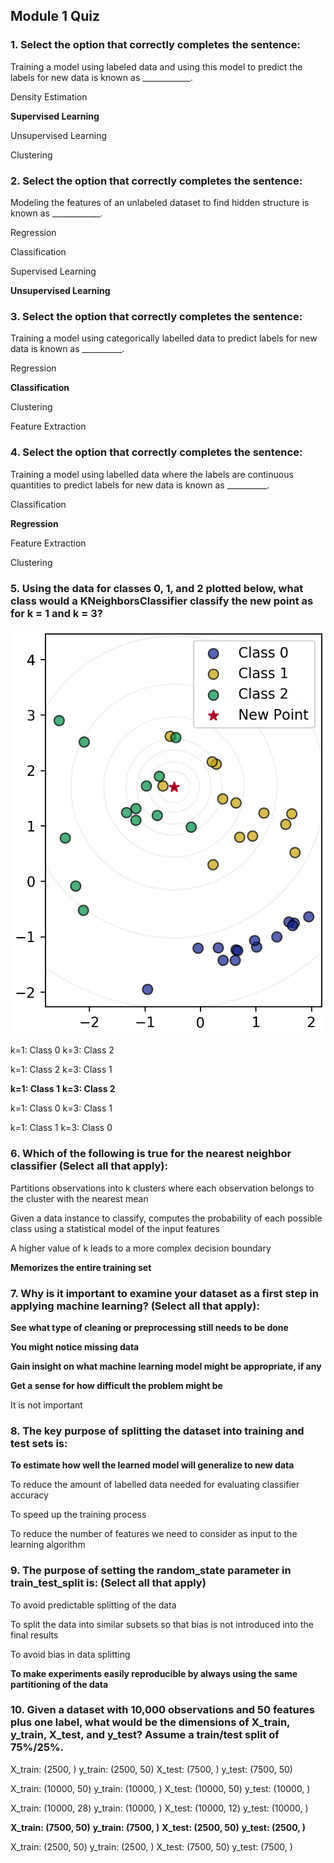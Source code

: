 ## Module 1 Quiz ##

### 1. Select the option that correctly completes the sentence:  ###

Training a model using labeled data and using this model to predict the labels for new data is known as ____________.

Density Estimation

**Supervised Learning**

Unsupervised Learning

Clustering

### 2. Select the option that correctly completes the sentence: ###

Modeling the features of an unlabeled dataset to find hidden structure is known as ____________.

Regression

Classification

Supervised Learning

**Unsupervised Learning**

### 3. Select the option that correctly completes the sentence: ###

Training a model using categorically labelled data to predict labels for new data is known as __________.

Regression

**Classification**

Clustering

Feature Extraction

### 4. Select the option that correctly completes the sentence: ###

Training a model using labelled data where the labels are continuous quantities to predict labels for new data is known as __________.

Classification

**Regression**

Feature Extraction

Clustering

### 5. Using the data for classes 0, 1, and 2 plotted below, what class would a KNeighborsClassifier classify the new point as for k = 1 and k = 3? ###
![Data point](quiz/knn_quiz1.png)

k=1: Class 0
k=3: Class 2

k=1: Class 2
k=3: Class 1

**k=1: Class 1**
**k=3: Class 2**

k=1: Class 0
k=3: Class 1

k=1: Class 1
k=3: Class 0

### 6. Which of the following is true for the nearest neighbor classifier (Select all that apply): ###

Partitions observations into k clusters where each observation belongs to the cluster with the nearest mean

Given a data instance to classify, computes the probability of each possible class using a statistical model of the input features

A higher value of k leads to a more complex decision boundary

**Memorizes the entire training set**

### 7. Why is it important to examine your dataset as a first step in applying machine learning? (Select all that apply): ###

**See what type of cleaning or preprocessing still needs to be done**

**You might notice missing data**

**Gain insight on what machine learning model might be appropriate, if any**

**Get a sense for how difficult the problem might be**

It is not important

### 8. The key purpose of splitting the dataset into training and test sets is: ###

**To estimate how well the learned model will generalize to new data**

To reduce the amount of labelled data needed for evaluating classifier accuracy

To speed up the training process

To reduce the number of features we need to consider as input to the learning algorithm

### 9. The purpose of setting the random_state parameter in train_test_split is: (Select all that apply) ###

To avoid predictable splitting of the data

To split the data into similar subsets so that bias is not introduced into the final results

To avoid bias in data splitting

**To make experiments easily reproducible by always using the same partitioning of the data**

### 10. Given a dataset with 10,000 observations and 50 features plus one label, what would be the dimensions of X_train, y_train, X_test, and y_test? Assume a train/test split of 75%/25%. ###

X_train: (2500, )
y_train: (2500, 50)
X_test: (7500, )
y_test: (7500, 50)

X_train: (10000, 50)
y_train: (10000, )
X_test: (10000, 50)
y_test: (10000, )

X_train: (10000, 28)
y_train: (10000, )
X_test: (10000, 12)
y_test: (10000, )

**X_train: (7500, 50)**
**y_train: (7500, )**
**X_test: (2500, 50)**
**y_test: (2500, )**

X_train: (2500, 50)
y_train: (2500, )
X_test: (7500, 50)
y_test: (7500, )
